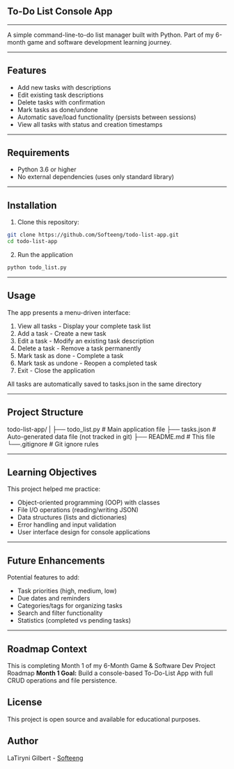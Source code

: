 ## To-Do List Console App

---

A simple command-line-to-do list manager built with Python. Part of my 6-month game and software development learning journey.

---

## Features
- Add new tasks with descriptions
- Edit existing task descriptions
- Delete tasks with confirmation
- Mark tasks as done/undone
- Automatic save/load functionality (persists between sessions)
- View all tasks with status and creation timestamps

---

## Requirements
- Python 3.6 or higher
- No external dependencies (uses only standard library)

---

## Installation
1. Clone this repository:
```bash
git clone https://github.com/Softeeng/todo-list-app.git
cd todo-list-app
```
2. Run the application
```bash
python todo_list.py
```

---

## Usage
The app presents a menu-driven interface:
1. View all tasks - Display your complete task list
2. Add a task - Create a new task
3. Edit a task - Modify an existing task description
4. Delete a task - Remove a task permanently
5. Mark task as done - Complete a task
6. Mark task as undone - Reopen a completed task
7. Exit - Close the application

All tasks are automatically saved to tasks.json in the same directory

---

## Project Structure
todo-list-app/
|
├── todo_list.py    # Main application file
├── tasks.json      # Auto-generated data file (not tracked in git)
├── README.md       # This file
└──.gitignore       # Git ignore rules

---

## Learning Objectives
This project helped me practice:
- Object-oriented programming (OOP) with classes
- File I/O operations (reading/writing JSON)
- Data structures (lists and dictionaries)
- Error handling and input validation
- User interface design for console applications

---

## Future Enhancements
Potential features to add:
- Task priorities (high, medium, low)
- Due dates and reminders
- Categories/tags for organizing tasks
- Search and filter functionality
- Statistics (completed vs pending tasks)

---

## Roadmap Context
This is completing Month 1 of my 6-Month Game & Software Dev Project Roadmap
**Month 1 Goal:** Build a console-based To-Do-List App with full CRUD operations and file persistence.

## License
This project is open source and available for educational purposes.

## Author
LaTiryni Gilbert - [Softeeng](https://github.com/Softeeng)